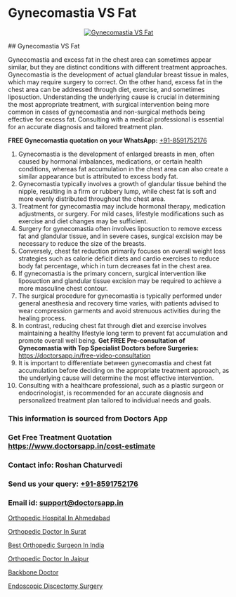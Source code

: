 # Gynecomastia VS Fat

<p align="center">
  <a href="null">
    <img src="null" alt="Gynecomastia VS Fat">
  </a>
</p>
## Gynecomastia VS Fat

Gynecomastia and excess fat in the chest area can sometimes appear similar, but they are distinct conditions with different treatment approaches. Gynecomastia is the development of actual glandular breast tissue in males, which may require surgery to correct. On the other hand, excess fat in the chest area can be addressed through diet, exercise, and sometimes liposuction. Understanding the underlying cause is crucial in determining the most appropriate treatment, with surgical intervention being more common in cases of gynecomastia and non-surgical methods being effective for excess fat. Consulting with a medical professional is essential for an accurate diagnosis and tailored treatment plan.

**FREE Gynecomastia quotation on your WhatsApp:**  [+91-8591752176](https://api.whatsapp.com/send?phone=8591752176)

1) Gynecomastia is the development of enlarged breasts in men, often caused by hormonal imbalances, medications, or certain health conditions, whereas fat accumulation in the chest area can also create a similar appearance but is attributed to excess body fat.
2) Gynecomastia typically involves a growth of glandular tissue behind the nipple, resulting in a firm or rubbery lump, while chest fat is soft and more evenly distributed throughout the chest area. 
3) Treatment for gynecomastia may include hormonal therapy, medication adjustments, or surgery. For mild cases, lifestyle modifications such as exercise and diet changes may be sufficient. 
4) Surgery for gynecomastia often involves liposuction to remove excess fat and glandular tissue, and in severe cases, surgical excision may be necessary to reduce the size of the breasts. 
5) Conversely, chest fat reduction primarily focuses on overall weight loss strategies such as calorie deficit diets and cardio exercises to reduce body fat percentage, which in turn decreases fat in the chest area.
6) If gynecomastia is the primary concern, surgical intervention like liposuction and glandular tissue excision may be required to achieve a more masculine chest contour.
7) The surgical procedure for gynecomastia is typically performed under general anesthesia and recovery time varies, with patients advised to wear compression garments and avoid strenuous activities during the healing process.
8) In contrast, reducing chest fat through diet and exercise involves maintaining a healthy lifestyle long term to prevent fat accumulation and promote overall well being.
**Get FREE Pre-consultation of Gynecomastia with Top Specialist Doctors before Surgeries:** https://doctorsapp.in/free-video-consultation
9) It is important to differentiate between gynecomastia and chest fat accumulation before deciding on the appropriate treatment approach, as the underlying cause will determine the most effective intervention.
10) Consulting with a healthcare professional, such as a plastic surgeon or endocrinologist, is recommended for an accurate diagnosis and personalized treatment plan tailored to individual needs and goals.

### This information is sourced from Doctors App 
### Get Free Treatment Quotation https://www.doctorsapp.in/cost-estimate
### Contact info: Roshan Chaturvedi 
### Send us your query: [+91-8591752176](https://api.whatsapp.com/send?phone=8591752176) 
### Email id: support@doctorsapp.in

[Orthopedic Hospital In Ahmedabad](https://www.linkedin.com/pulse/orthopedic-hospital-ahmedabad-knee-replacement-treatment-hkpne?trackingId=UL%2Fp2QBas5zXT%2BkeybAi7g%3D%3D&lipi=urn%3Ali%3Apage%3Ad_flagship3_company_admin%3BII%2FSNcWiSiigR90SV5cfEQ%3D%3D)

[Orthopedic Doctor In Surat](https://www.linkedin.com/pulse/orthopedic-doctor-surat-doctorsapp-dhaka-4j3he?trackingId=aqxtSZjksjE0SuC53qoolg%3D%3D&lipi=urn%3Ali%3Apage%3Ad_flagship3_company_admin%3Bo%2BosOGJBSO63YocmsfjAZA%3D%3D)

[Best Orthopedic Surgeon In India](https://medium.com/@manish632504/best-orthopedic-surgeon-in-india-780cb30f4259)

[Orthopedic Doctor In Jaipur](https://medium.com/@vimalrana22/orthopedic-doctor-in-jaipur-cab5aa22cd63)

[Backbone Doctor](https://doctors-apps.github.io/doctorsapp/backbone-doctor)

[Endoscopic Discectomy Surgery](https://doctors-apps.github.io/doctorsapp/endoscopic-discectomy-surgery)

